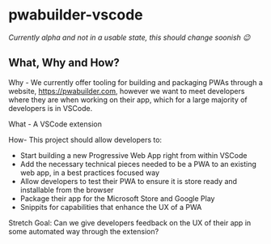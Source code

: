 # pwabuilder-vscode

*Currently alpha and not in a usable state, this should change soonish 😉*

## What, Why and How?

Why -
We currently offer tooling for building and packaging PWAs through a website, https://pwabuilder.com, however we want to meet developers where they are when working on their app, which for a large majority of developers is in VSCode.

What - 
A VSCode extension

How- 
This project should allow developers to:
- Start building a new Progressive Web App right from within VSCode
- Add the necessary technical pieces needed to be a PWA to an existing web app, in a best practices focused way
- Allow developers to test their PWA to ensure it is store ready and installable from the browser
- Package their app for the Microsoft Store and Google Play
- Snippits for capabilities that enhance the UX of a PWA

Stretch Goal: Can we give developers feedback on the UX of their app in some automated way through the extension? 



